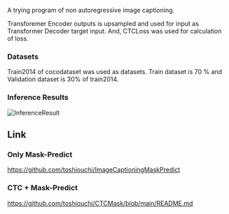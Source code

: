 A trying program of non autoregressive image captioning.

Transforemer Encoder outputs is upsampled and used for input as Transformer Decoder target input. And, CTCLoss was used for calculation of loss.

### Datasets

Train2014 of cocodataset was used as datasets. Train dataset is 70 % and Validation dataset is 30% of train2014.

### Inference Results


![InferenceResult](https://github.com/toshiouchi/non_autoregressive_transformer_image_captioning/assets/121741811/f3f9ff42-3928-41f8-9c3d-e30b352f9194)


## Link
### Only Mask-Predict
https://github.com/toshiouchi/ImageCaptioningMaskPredict

### CTC + Mask-Predict
https://github.com/toshiouchi/CTCMask/blob/main/README.md
